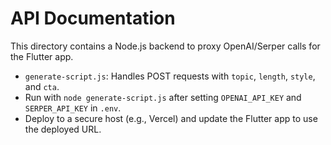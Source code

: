 # API Documentation
This directory contains a Node.js backend to proxy OpenAI/Serper calls for the Flutter app.
- `generate-script.js`: Handles POST requests with `topic`, `length`, `style`, and `cta`.
- Run with `node generate-script.js` after setting `OPENAI_API_KEY` and `SERPER_API_KEY` in `.env`.
- Deploy to a secure host (e.g., Vercel) and update the Flutter app to use the deployed URL.
